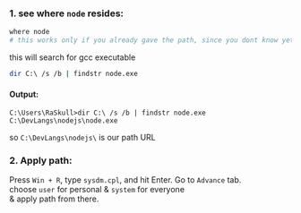 ### 1. see where `node` resides:  
```bash
where node
# this works only if you already gave the path, since you dont know yet skip this command  
```  
this will search for gcc executable  
```bash
dir C:\ /s /b | findstr node.exe
```  
#### Output:  
```vbnet
C:\Users\RaSkull>dir C:\ /s /b | findstr node.exe
C:\DevLangs\nodejs\node.exe
```  
so `C:\DevLangs\nodejs\` is our path URL  


### 2. Apply path:  
Press `Win + R`, type `sysdm.cpl`, and hit Enter. 
Go to `Advance` tab.  
choose `user` for personal & `system` for everyone  
& apply path from there.  